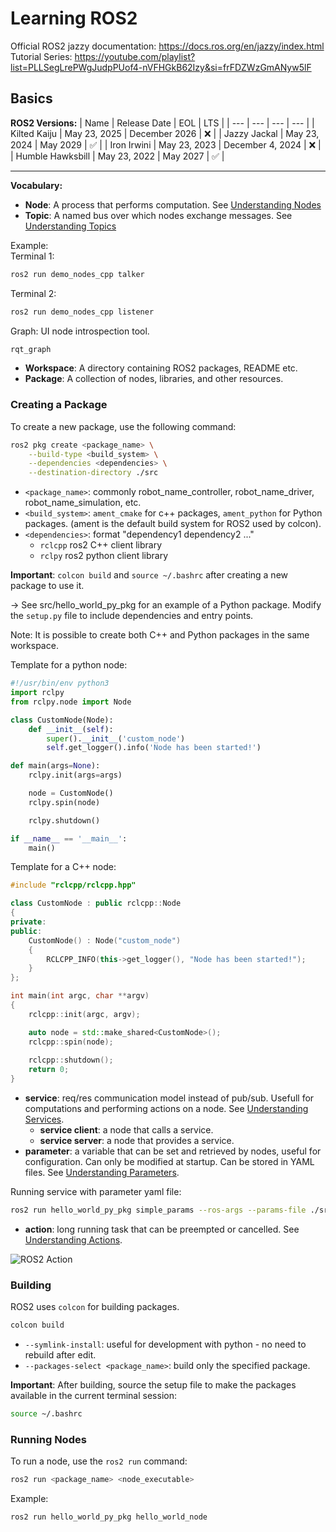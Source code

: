 # Learning ROS2

Official ROS2 jazzy documentation: https://docs.ros.org/en/jazzy/index.html <br>
Tutorial Series: https://youtube.com/playlist?list=PLLSegLrePWgJudpPUof4-nVFHGkB62Izy&si=frFDZWzGmANyw5lF

## Basics

**ROS2 Versions:**
| Name | Release Date | EOL | LTS |
| --- | --- | --- | --- |
| Kilted Kaiju | May 23, 2025 | December 2026 | ❌ |
| Jazzy Jackal | May 23, 2024 | May 2029 | ✅ |
| Iron Irwini | May 23, 2023 | December 4, 2024 | ❌ |
| Humble Hawksbill | May 23, 2022 | May 2027 | ✅ |

---

**Vocabulary:**
- **Node**: A process that performs computation. See [Understanding Nodes](https://docs.ros.org/en/jazzy/Tutorials/Beginner-CLI-Tools/Understanding-ROS2-Nodes/Understanding-ROS2-Nodes.html)
- **Topic**: A named bus over which nodes exchange messages. See [Understanding Topics](https://docs.ros.org/en/jazzy/Tutorials/Beginner-CLI-Tools/Understanding-ROS2-Topics/Understanding-ROS2-Topics.html)

Example: <br>
Terminal 1:
```bash
ros2 run demo_nodes_cpp talker
```
Terminal 2:
```bash
ros2 run demo_nodes_cpp listener
```

Graph: UI node introspection tool.
```bash
rqt_graph
```

- **Workspace**: A directory containing ROS2 packages, README etc.
- **Package**: A collection of nodes, libraries, and other resources.

### Creating a Package

To create a new package, use the following command:
```bash
ros2 pkg create <package_name> \
    --build-type <build_system> \
    --dependencies <dependencies> \
    --destination-directory ./src
```
- `<package_name>`: commonly robot_name_controller, robot_name_driver, robot_name_simulation, etc.
- `<build_system>`: `ament_cmake` for c++ packages, `ament_python` for Python packages. (ament is the default build system for ROS2 used by colcon).
- `<dependencies>`: format "dependency1 dependency2 ..."
    - `rclcpp` ros2 C++ client library
    - `rclpy` ros2 python client library

**Important**: `colcon build` and `source ~/.bashrc` after creating a new package to use it.

-> See src/hello_world_py_pkg for an example of a Python package. Modify the `setup.py` file to include dependencies and entry points.

Note: It is possible to create both C++ and Python packages in the same workspace.

Template for a python node:
```python
#!/usr/bin/env python3
import rclpy
from rclpy.node import Node

class CustomNode(Node):
    def __init__(self):
        super().__init__('custom_node')
        self.get_logger().info('Node has been started!')

def main(args=None):
    rclpy.init(args=args)

    node = CustomNode()
    rclpy.spin(node)

    rclpy.shutdown()

if __name__ == '__main__':
    main()
```

Template for a C++ node:
```cpp
#include "rclcpp/rclcpp.hpp"

class CustomNode : public rclcpp::Node
{
private:
public:
    CustomNode() : Node("custom_node")
    {
        RCLCPP_INFO(this->get_logger(), "Node has been started!");
    }
};

int main(int argc, char **argv)
{
    rclcpp::init(argc, argv);

    auto node = std::make_shared<CustomNode>();
    rclcpp::spin(node);
    
    rclcpp::shutdown();
    return 0;
}
```

- **service**: req/res communication model instead of pub/sub. Usefull for computations and performing actions on a node. See [Understanding Services](https://docs.ros.org/en/jazzy/Tutorials/Beginner-CLI-Tools/Understanding-ROS2-Services/Understanding-ROS2-Services.html).
    - **service client**: a node that calls a service.
    - **service server**: a node that provides a service.
- **parameter**: a variable that can be set and retrieved by nodes, useful for configuration. Can only be modified at startup. Can be stored in YAML files. See [Understanding Parameters](https://docs.ros.org/en/jazzy/Tutorials/Beginner-CLI-Tools/Understanding-ROS2-Parameters/Understanding-ROS2-Parameters.html).

Running service with parameter yaml file:
```bash
ros2 run hello_world_py_pkg simple_params --ros-args --params-file ./src/hello_world_py_pkg/config/params.yaml
```

- **action**: long running task that can be preempted or cancelled. See [Understanding Actions](https://docs.ros.org/en/jazzy/Tutorials/Beginner-CLI-Tools/Understanding-ROS2-Actions/Understanding-ROS2-Actions.html).

![ROS2 Action](https://docs.ros.org/en/jazzy/_images/Action-SingleActionClient.gif)

### Building

ROS2 uses `colcon` for building packages.
```bash
colcon build
```
- `--symlink-install`: useful for development with python - no need to rebuild after edit.
- `--packages-select <package_name>`: build only the specified package.

**Important**: After building, source the setup file to make the packages available in the current terminal session:
```bash
source ~/.bashrc
```

### Running Nodes
To run a node, use the `ros2 run` command:
```bash
ros2 run <package_name> <node_executable>
```
Example:
```bash
ros2 run hello_world_py_pkg hello_world_node
```